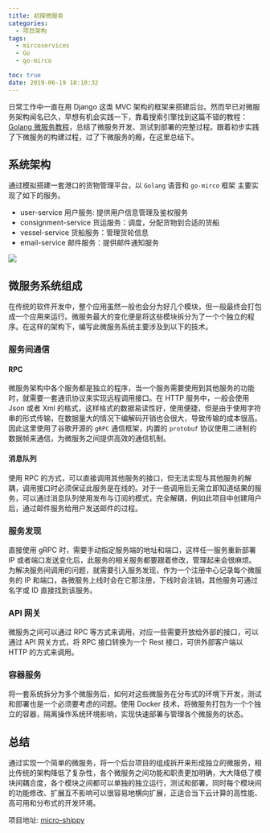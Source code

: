 ```yaml
---
title: 初探微服务
categories:
  - 项目架构
tags:
  - mircoservices
  - Go
  - go-mirco

toc: true
date: 2019-06-19 18:10:32
---
```

日常工作中一直在用 Django 这类 MVC 架构的框架来搭建后台。然而早已对微服务架构闻名已久，早想有机会实践一下，靠着搜索引擎找到这篇不错的教程：[Golang 微服务教程](https://wuyin.io/2018/05/10/microservices-part-1-introduction-and-consignment-service/)，总结了微服务开发、测试到部署的完整过程。跟着初步实践了下微服务的构建过程，过了下微服务的瘾，在这里总结下。

<!-- more -->

## 系统架构
通过模拟搭建一套港口的货物管理平台，以 `Golang` 语音和 `go-mirco` 框架 主要实现了如下的服务。
- user-service 用户服务: 提供用户信息管理及鉴权服务
- consignment-service 货运服务：调度，分配货物到合适的货船
- vessel-service 货船服务：管理货轮信息
- email-service 邮件服务：提供邮件通知服务

![](https://static.darkreunion.tech/img/picgo/20190619174127.jpg)


## 微服务系统组成
在传统的软件开发中，整个应用虽然一般也会分为好几个模块，但一般最终会打包成一个应用来运行。微服务最大的变化便是将这些模块拆分为了一个个独立的程序。在这样的架构下，编写此微服务系统主要涉及到以下的技术。

### 服务间通信
#### RPC
微服务架构中各个服务都是独立的程序，当一个服务需要使用到其他服务的功能时，就需要一套通讯协议来实现远程调用接口。在 HTTP 服务中，一般会使用 Json 或者 Xml 的格式，这样格式的数据易读性好，使用便捷，但是由于使用字符串的形式传输，在数据量大的情况下编解码开销也会很大，导致传输的成本很高。因此这里使用了谷歌开源的 `gRPC` 通信框架，内置的 `protobuf` 协议使用二进制的数据帧来通信，为微服务之间提供高效的通信机制。

#### 消息队列
使用 RPC 的方式，可以直接调用其他服务的接口，但无法实现与其他服务的解耦，调用接口时必须保证此服务是在线的。对于一些调用后无需立即知道结果的服务，可以通过消息队列使用发布与订阅的模式，完全解耦，例如此项目中创建用户后，通过邮件服务给用户发送邮件的过程。

### 服务发现
直接使用 gRPC 时，需要手动指定服务端的地址和端口，这样任一服务重新部署 IP 或者端口发送变化后，此服务的相关服务都要跟着修改，管理起来会很麻烦。为解决服务间调用的问题，就需要引入服务发现，作为一个注册中心记录每个微服务的 IP 和端口，各微服务上线时会在它那注册，下线时会注销，其他服务可通过名字或 ID 直接找到该服务。

### API 网关
微服务之间可以通过 RPC 等方式来调用，对应一些需要开放给外部的接口，可以通过 API 网关方式，将 RPC 接口转换为一个 Rest 接口，可供外部客户端以 HTTP 的方式来调用。

### 容器服务
将一套系统拆分为多个微服务后，如何对这些微服务在分布式的环境下开发，测试和部署也是一个必须要考虑的问题。使用 Docker 技术，将微服务打包为一个个独立的容器，隔离操作系统环境影响，实现快速部署与管理各个微服务的状态。


## 总结
通过实现一个简单的微服务，将一个后台项目的组成拆开来形成独立的微服务，相比传统的架构降低了复杂性，各个微服务之间功能和职责更加明确，大大降低了模块间耦合度，各个模块之间都可以单独的独立运行，测试和部署。同时每个模块间的功能修改、扩展互不影响可以很容易地横向扩展，正适合当下云计算的高性能、高可用和分布式的开发环境。

项目地址: [micro-shippy](https://github.com/wanghaoxi3000/micro-shippy)
